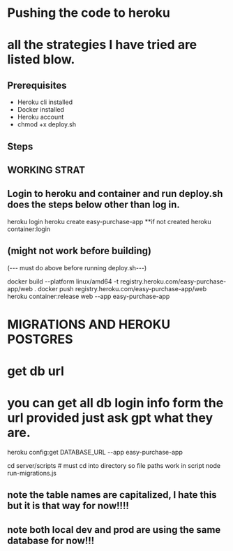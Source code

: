 # Pushing the code to heroku
# all the strategies I have tried are listed blow.

## Prerequisites

- Heroku cli installed
- Docker installed
- Heroku account
- chmod +x deploy.sh

## Steps

## WORKING STRAT
## Login to heroku and container and run deploy.sh does the steps below other than log in. 
heroku login
heroku create easy-purchase-app **if not created
heroku container:login  
## (might not work before building)
(--- must do above before running deploy.sh---)

docker build --platform linux/amd64 -t registry.heroku.com/easy-purchase-app/web .
docker push registry.heroku.com/easy-purchase-app/web
heroku container:release web --app easy-purchase-app


# MIGRATIONS AND HEROKU POSTGRES
# get db url
# you can get all db login info form the url provided just ask gpt what they are.
heroku config:get DATABASE_URL --app easy-purchase-app

cd server/scripts # must cd into directory so file paths work in script
node run-migrations.js

## note the table names are capitalized, I hate this but it is that way for now!!!!
## note both local dev and prod are using the same database for now!!!